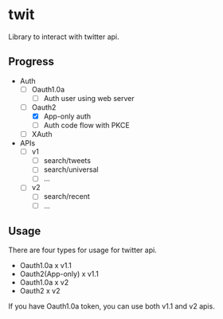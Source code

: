 # twit

Library to interact with twitter api.

## Progress
- Auth
  - [ ] Oauth1.0a
    - [ ] Auth user using web server
  - [ ] Oauth2
    - [x] App-only auth
    - [ ] Auth code flow with PKCE
  - [ ] XAuth
- APIs
  - [ ] v1
    - [ ] search/tweets
    - [ ] search/universal
    - [ ] ...
  - [ ] v2
    - [ ] search/recent
    - [ ] ...

## Usage
There are four types for usage for twitter api.
- Oauth1.0a x v1.1
- Oauth2(App-only) x v1.1
- Oauth1.0a x v2
- Oauth2 x v2

If you have Oauth1.0a token, you can use both v1.1 and v2 apis.
